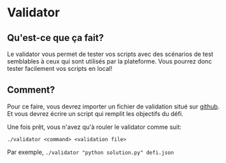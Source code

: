 # Validator
## Qu'est-ce que ça fait?
Le validator vous permet de tester vos scripts avec des scénarios de test semblables à ceux qui sont utilisés par la plateforme.
Vous pourrez donc tester facilement vos scripts en local!

## Comment?
Pour ce faire, vous devrez importer un fichier de validation situé sur [github](https://github.com/JDIS/CSGamesSelectionPublic).
Et vous devrez écrire un script qui remplit les objectifs du défi.

Une fois prêt, vous n'avez qu'à rouler le validator comme suit:

`./validator <command> <validation file>`

Par exemple, `./validator "python solution.py" defi.json`
